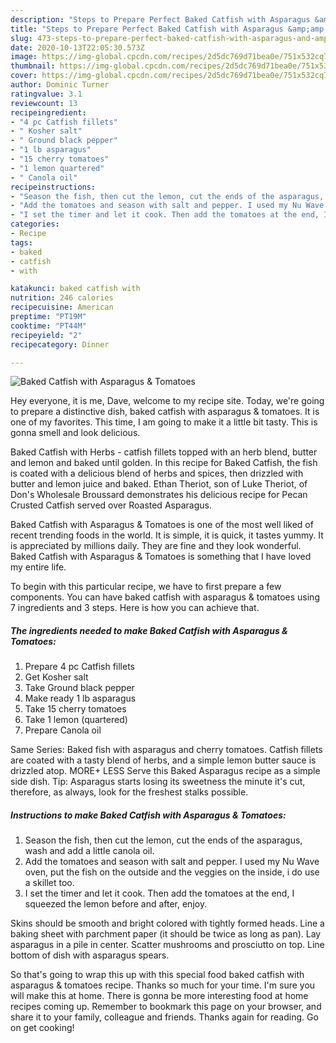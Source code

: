 ```yaml
---
description: "Steps to Prepare Perfect Baked Catfish with Asparagus &amp;amp; Tomatoes"
title: "Steps to Prepare Perfect Baked Catfish with Asparagus &amp;amp; Tomatoes"
slug: 473-steps-to-prepare-perfect-baked-catfish-with-asparagus-and-amp-tomatoes
date: 2020-10-13T22:05:30.573Z
image: https://img-global.cpcdn.com/recipes/2d5dc769d71bea0e/751x532cq70/baked-catfish-with-asparagus-tomatoes-recipe-main-photo.jpg
thumbnail: https://img-global.cpcdn.com/recipes/2d5dc769d71bea0e/751x532cq70/baked-catfish-with-asparagus-tomatoes-recipe-main-photo.jpg
cover: https://img-global.cpcdn.com/recipes/2d5dc769d71bea0e/751x532cq70/baked-catfish-with-asparagus-tomatoes-recipe-main-photo.jpg
author: Dominic Turner
ratingvalue: 3.1
reviewcount: 13
recipeingredient:
- "4 pc Catfish fillets"
- " Kosher salt"
- " Ground black pepper"
- "1 lb asparagus"
- "15 cherry tomatoes"
- "1 lemon quartered"
- " Canola oil"
recipeinstructions:
- "Season the fish, then cut the lemon, cut the ends of the asparagus, wash and add a little canola oil."
- "Add the tomatoes and season with salt and pepper. I used my Nu Wave oven, put the fish on the outside and the veggies on the inside, i do use a skillet too."
- "I set the timer and let it cook. Then add the tomatoes at the end, I squeezed the lemon before and after, enjoy."
categories:
- Recipe
tags:
- baked
- catfish
- with

katakunci: baked catfish with 
nutrition: 246 calories
recipecuisine: American
preptime: "PT19M"
cooktime: "PT44M"
recipeyield: "2"
recipecategory: Dinner

---
```



![Baked Catfish with Asparagus &amp; Tomatoes](https://img-global.cpcdn.com/recipes/2d5dc769d71bea0e/751x532cq70/baked-catfish-with-asparagus-tomatoes-recipe-main-photo.jpg)

Hey everyone, it is me, Dave, welcome to my recipe site. Today, we're going to prepare a distinctive dish, baked catfish with asparagus &amp; tomatoes. It is one of my favorites. This time, I am going to make it a little bit tasty. This is gonna smell and look delicious.

Baked Catfish with Herbs - catfish fillets topped with an herb blend, butter and lemon and baked until golden. In this recipe for Baked Catfish, the fish is coated with a delicious blend of herbs and spices, then drizzled with butter and lemon juice and baked. Ethan Theriot, son of Luke Theriot, of Don&#39;s Wholesale Broussard demonstrates his delicious recipe for Pecan Crusted Catfish served over Roasted Asparagus.

Baked Catfish with Asparagus &amp; Tomatoes is one of the most well liked of recent trending foods in the world. It is simple, it is quick, it tastes yummy. It is appreciated by millions daily. They are fine and they look wonderful. Baked Catfish with Asparagus &amp; Tomatoes is something that I have loved my entire life.


To begin with this particular recipe, we have to first prepare a few components. You can have baked catfish with asparagus &amp; tomatoes using 7 ingredients and 3 steps. Here is how you can achieve that.

<!--inarticleads1-->

##### The ingredients needed to make Baked Catfish with Asparagus &amp; Tomatoes:

1. Prepare 4 pc Catfish fillets
1. Get  Kosher salt
1. Take  Ground black pepper
1. Make ready 1 lb asparagus
1. Take 15 cherry tomatoes
1. Take 1 lemon (quartered)
1. Prepare  Canola oil


Same Series: Baked fish with asparagus and cherry tomatoes. Catfish fillets are coated with a tasty blend of herbs, and a simple lemon butter sauce is drizzled atop. MORE+ LESS Serve this Baked Asparagus recipe as a simple side dish. Tip: Asparagus starts losing its sweetness the minute it&#39;s cut, therefore, as always, look for the freshest stalks possible. 

<!--inarticleads2-->

##### Instructions to make Baked Catfish with Asparagus &amp; Tomatoes:

1. Season the fish, then cut the lemon, cut the ends of the asparagus, wash and add a little canola oil.
1. Add the tomatoes and season with salt and pepper. I used my Nu Wave oven, put the fish on the outside and the veggies on the inside, i do use a skillet too.
1. I set the timer and let it cook. Then add the tomatoes at the end, I squeezed the lemon before and after, enjoy.


Skins should be smooth and bright colored with tightly formed heads. Line a baking sheet with parchment paper (it should be twice as long as pan). Lay asparagus in a pile in center. Scatter mushrooms and prosciutto on top. Line bottom of dish with asparagus spears. 

So that's going to wrap this up with this special food baked catfish with asparagus &amp; tomatoes recipe. Thanks so much for your time. I'm sure you will make this at home. There is gonna be more interesting food at home recipes coming up. Remember to bookmark this page on your browser, and share it to your family, colleague and friends. Thanks again for reading. Go on get cooking!
